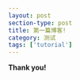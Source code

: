 ```yaml
---
layout: post
section-type: post
title: 第一篇博客!
category: 测试
tags: ['tutorial']
---
```


**Thank you!**
